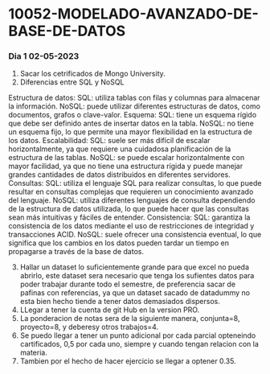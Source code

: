 # 10052-MODELADO-AVANZADO-DE-BASE-DE-DATOS

### Dia 1 02-05-2023
1. Sacar los cetrificados de Mongo University.
2. Diferencias entre SQL y NoSQL

Estructura de datos:
SQL: utiliza tablas con filas y columnas para almacenar la información.
NoSQL: puede utilizar diferentes estructuras de datos, como documentos, grafos o clave-valor.
Esquema:
SQL: tiene un esquema rígido que debe ser definido antes de insertar datos en la tabla.
NoSQL: no tiene un esquema fijo, lo que permite una mayor flexibilidad en la estructura de los datos.
Escalabilidad:
SQL: suele ser más difícil de escalar horizontalmente, ya que requiere una cuidadosa planificación de la estructura de las tablas.
NoSQL: se puede escalar horizontalmente con mayor facilidad, ya que no tiene una estructura rígida y puede manejar grandes cantidades de datos distribuidos en diferentes servidores.
Consultas:
SQL: utiliza el lenguaje SQL para realizar consultas, lo que puede resultar en consultas complejas que requieren un conocimiento avanzado del lenguaje.
NoSQL: utiliza diferentes lenguajes de consulta dependiendo de la estructura de datos utilizada, lo que puede hacer que las consultas sean más intuitivas y fáciles de entender.
Consistencia:
SQL: garantiza la consistencia de los datos mediante el uso de restricciones de integridad y transacciones ACID.
NoSQL: suele ofrecer una consistencia eventual, lo que significa que los cambios en los datos pueden tardar un tiempo en propagarse a través de la base de datos.

3. Hallar un dataset lo suficientemente grande para que excel no pueda abrirlo, este dataset sera necesario que tenga los sufientes datos para poder trabajar durante todo el semestre, de preferencia sacar de pafinas con referencias, ya que un dataset sacado de datadummy no esta bien hecho tiende a tener datos demasiados dispersos.
4. LLegar a tener la cuenta de git Hub en la version PRO.
5. La ponderacion de notas sera de la siguiente manera, conjunta=8, proyecto=8, y deberesy otros trabajos=4.
6. Se puedo llegar a tener un punto adicional por cada parcial opteneindo cartificados, 0,5 por cada uno, siempre y cuando tengan relacion con la materia.
7. Tambien por el hecho de hacer ejercicio se llegar a optener 0.35.
